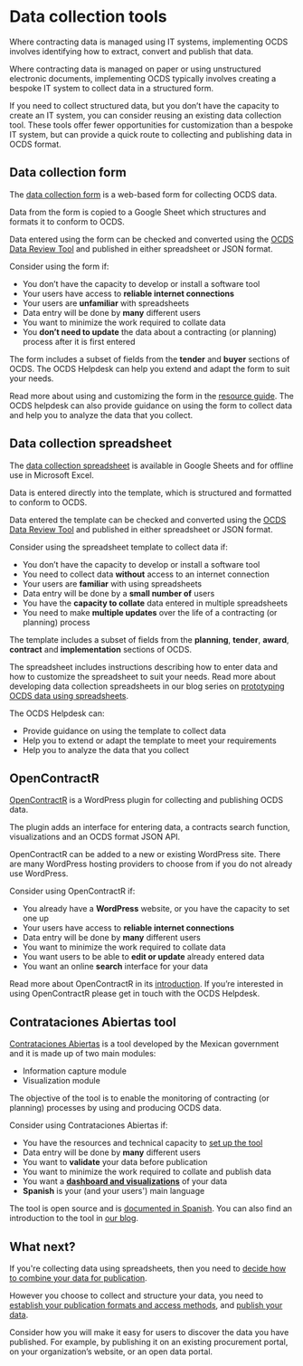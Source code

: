 # Data collection tools

Where contracting data is managed using IT systems, implementing OCDS involves identifying how to extract, convert and publish that data.

Where contracting data is managed on paper or using unstructured electronic documents, implementing OCDS typically involves creating a bespoke IT system to collect data in a structured form.

If you need to collect structured data, but you don’t have the capacity to create an IT system, you can consider reusing an existing data collection tool. These tools offer fewer opportunities for customization than a bespoke IT system, but can provide a quick route to collecting and publishing data in OCDS format.

## Data collection form

The [data collection form](https://www.open-contracting.org/resources/ocds-data-collection-form/) is a web-based form for collecting OCDS data.

Data from the form is copied to a Google Sheet which structures and formats it to conform to OCDS.

Data entered using the form can be checked and converted using the [OCDS Data Review Tool](https://standard.open-contracting.org/review/) and published in either spreadsheet or JSON format.

Consider using the form if:

* You don’t have the capacity to develop or install a software tool
* Your users have access to **reliable internet connections**
* Your users are **unfamiliar** with spreadsheets
* Data entry will be done by **many** different users
* You want to minimize the work required to collate data
* You **don’t need to update** the data about a contracting (or planning) process after it is first entered

The form includes a subset of fields from the **tender** and **buyer** sections of OCDS. The OCDS Helpdesk can help you extend and adapt the form to suit your needs.

Read more about using and customizing the form in the [resource guide](https://www.open-contracting.org/resources/ocds-data-collection-form/). The OCDS helpdesk can also provide guidance on using the form to collect data and help you to analyze the data that you collect.

## Data collection spreadsheet

The [data collection spreadsheet](https://www.open-contracting.org/resources/data-collection-spreadsheet/) is available in Google Sheets and for offline use in Microsoft Excel.

Data is entered directly into the template, which is structured and formatted to conform to OCDS.

Data entered the template can be checked and converted using the [OCDS Data Review Tool](https://standard.open-contracting.org/review/) and published in either spreadsheet or JSON format.

Consider using the spreadsheet template to collect data if:

* You don’t have the capacity to develop or install a software tool
* You need to collect data **without** access to an internet connection
* Your users are **familiar** with using spreadsheets
* Data entry will be done by a **small number of** users
* You have the **capacity to collate** data entered in multiple spreadsheets
* You need to make **multiple updates** over the life of a contracting (or planning) process

The template includes a subset of fields from the **planning**, **tender**, **award**, **contract** and **implementation** sections of OCDS.

The spreadsheet includes instructions describing how to enter data and how to customize the spreadsheet to suit your needs. Read more about developing data collection spreadsheets in our blog series on [prototyping OCDS data using spreadsheets](https://www.open-contracting.org/2020/04/24/prototyping-ocds-data-using-spreadsheets/).

The OCDS Helpdesk can:

* Provide guidance on using the template to collect data
* Help you to extend or adapt the template to meet your requirements
* Help you to analyze the data that you collect

## OpenContractR

[OpenContractR](https://github.com/patxiworks/opencontractr) is a WordPress plugin for collecting and publishing OCDS data.

The plugin adds an interface for entering data, a contracts search function, visualizations and an OCDS format JSON API.

OpenContractR can be added to a new or existing WordPress site. There are many WordPress hosting providers to choose from if you do not already use WordPress.

Consider using OpenContractR if:

* You already have a **WordPress** website, or you have the capacity to set one up
* Your users have access to **reliable internet connections**
* Data entry will be done by **many** different users
* You want to minimize the work required to collate data
* You want users to be able to **edit or update** already entered data
* You want an online **search** interface for your data

Read more about OpenContractR in its [introduction](https://drive.google.com/file/d/18WHnQcnA6oESZtcZgS4rgaBLjd8BKvbM/view). If you’re interested in using OpenContractR please get in touch with the OCDS Helpdesk.

## Contrataciones Abiertas tool

[Contrataciones Abiertas](https://github.com/datosabiertosmx/contrataciones-abiertas-infraestructura) is a tool developed by the Mexican government and it is made up of two main modules:

* Information capture module
* Visualization module

The objective of the tool is to enable the monitoring of contracting (or planning) processes by using and producing OCDS data.

Consider using Contrataciones Abiertas if:

* You have the resources and technical capacity to [set up the tool](https://raw.githubusercontent.com/datosabiertosmx/contrataciones-abiertas-infraestructura/master/Manual%20de%20instalaci%C3%B3n.docx)
* Data entry will be done by **many** different users
* You want to **validate** your data before publication
* You want to minimize the work required to collate and publish data
* You want a [**dashboard and visualizations**](https://www.open-contracting.org/2020/06/12/mexicos-inai-launches-new-open-source-tool-to-upload-and-visualize-open-contracting-data/) of your data
* **Spanish** is your (and your users') main language

The tool is open source and is [documented in Spanish](https://github.com/datosabiertosmx/contrataciones-abiertas-infraestructura). You can also find an introduction to the tool in [our blog](https://www.open-contracting.org/2020/06/12/mexicos-inai-launches-new-open-source-tool-to-upload-and-visualize-open-contracting-data/).

## What next?

If you're collecting data using spreadsheets, then you need to [decide how to combine your data for publication](../build.md#decide-how-to-combine-spreadsheet-data).

However you choose to collect and structure your data, you need to [establish your publication formats and access methods](../build.md#establish-your-publication-formats-and-access-methods), and [publish your data](../publish).

Consider how you will make it easy for users to discover the data you have published. For example, by publishing it on an existing procurement portal, on your organization’s website, or an open data portal.
